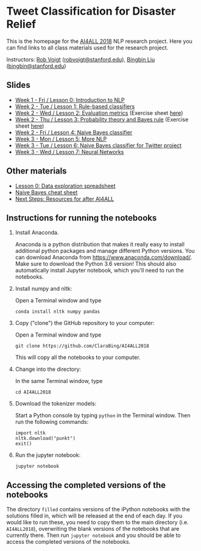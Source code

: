 # Tweet Classification for Disaster Relief

This is the homepage for the [AI4ALL 2018](http://ai4all.stanford.edu/) NLP research project. 
Here you can find links to all class materials used for the research project.

Instructors: [Rob Voigt](https://nlp.stanford.edu/robvoigt/) (robvoigt@stanford.edu), [Bingbin Liu](https://www.linkedin.com/in/bingbinliu/) (bingbin@stanford.edu)

## Slides
* [Week 1 - Fri / Lesson 0: Introduction to NLP](https://docs.google.com/presentation/d/1t4fAHT-oCHGCkLXqqHSLu0kzJzADQD7G8JiaQdxPOdA/edit?usp=sharing)
* [Week 2 - Tue / Lesson 1: Rule-based classifiers](https://docs.google.com/presentation/d/1WG662N7UeeVViv-8UxWuwPHluyh2ZNL1DJmM55cydRs/edit?usp=sharing)
* [Week 2 - Wed / Lesson 2: Evaluation metrics](https://docs.google.com/presentation/d/1J0wa9ZLNve1Ndd-GniI8B2T1K6NsId5Y__REYndH9Ew/edit?usp=sharing) (Exercise sheet [here](https://docs.google.com/document/d/1IyynNr2hVJY8LOzFEBKRXNJ71usqfPQuR81lrFjEcPc/edit?usp=sharing))
* [Week 2 - Thu / Lesson 3: Probability theory and Bayes rule](https://drive.google.com/open?id=117pmZws2XxXOu68vnezh7y4LKCYNHrar6gk_Svap_rc) 
(Exercise sheet [here](https://docs.google.com/document/d/1u8pY6YicTEa3xZI6QxcPfrZ8A9mIJYxjA4iL6hpSB9c/edit?usp=sharing))
* [Week 2 - Fri / Lesson 4: Naive Bayes classifier](https://docs.google.com/presentation/d/1nVvoMwcDtgLSxXEdbRpLX0EbK7Yg_BFTC1WjTu7mSrk/edit?usp=sharing)
* [Week 3 - Mon / Lesson 5: More NLP](https://drive.google.com/open?id=1cBbLRibJG0drd8qnxQtt0yh08DGq0x5IosomjnDj2mc)
* [Week 3 - Tue / Lesson 6: Naive Bayes classifier for Twitter project](https://drive.google.com/open?id=1cBbLRibJG0drd8qnxQtt0yh08DGq0x5IosomjnDj2mc)
* [Week 3 - Wed / Lesson 7: Neural Networks](https://docs.google.com/presentation/d/1X45IZGTbvPyn41mZP9yA2y8y1NarhzDXWZbiATSRYuc/edit?usp=sharing)

## Other materials
* [Lesson 0: Data exploration spreadsheet](https://docs.google.com/spreadsheets/d/1EC83i5jhi5TjQTT4XN0v4CScZcie9WloASPGSEdJ2mY/edit?usp=sharing)
* [Naive Bayes cheat sheet](https://docs.google.com/document/d/1Z6WnbCQYtOsaoFAZc4VdXtCc9edGIlPBX9CulSwBVgo/edit)
* [Next Steps: Resources for after AI4ALL](https://docs.google.com/document/d/1_byDijN6Mc0Gk7phL5e5dmVuhyMkkZDNoEsXXvnfzPw/edit?usp=sharing)


## Instructions for running the notebooks

1. Install Anaconda.
    
    Anaconda is a python distribution that makes it really easy to install additional python packages and manage different Python versions. You can download Anaconda from https://www.anaconda.com/download/. Make sure to download the Python 3.6 version! This should also automatically install Jupyter notebook, which you'll need to run the notebooks.

2. Install numpy and nltk:
    
    Open a Terminal window and type 
    
    ```
    conda install nltk numpy pandas
    ```

3. Copy ("clone") the GitHub repository to your computer:

    Open a Terminal window and type 
    
    ```
    git clone https://github.com/ClaraBing/AI4ALL2018
    ```
    
    This will copy all the notebooks to your computer.

4. Change into the directory:

   In the same Terminal window, type

   ```
   cd AI4ALL2018
   ```

5. Download the tokenizer models:

    Start a Python console by typing `python` in the Terminal window. Then run the following commands:

    ```
    import nltk
    nltk.download("punkt")
    exit()
    ```

6. Run the jupyter notebook:

    ```
    jupyter notebook
    ```

## Accessing the completed versions of the notebooks

The directory `filled` contains versions of the iPython notebooks with the solutions filled in, which will be released at the end of each day. If you would like to run these, you need to copy them to the main directory (i.e. `AI4ALL2018`), overwriting the blank versions of the notebooks that are currently there. Then run `jupyter notebook` and you should be able to access the completed versions of the notebooks.
